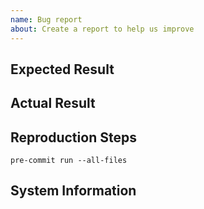 ```yaml
---
name: Bug report
about: Create a report to help us improve
---
```


<!-- Summary. -->

## Expected Result

<!-- What you expected. -->

## Actual Result

<!-- What happened instead. -->

## Reproduction Steps

```console
pre-commit run --all-files
```

## System Information

<!-- Please provide some basic information about your system (Python version,
operating system, &c). -->
